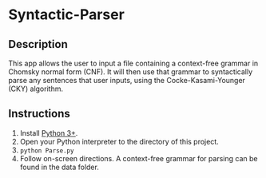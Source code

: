 # Syntactic-Parser

## Description
This app allows the user to input a file containing a context-free grammar in Chomsky normal form (CNF). It will then use that grammar to syntactically parse any sentences that user inputs, using the Cocke-Kasami-Younger (CKY) algorithm.

## Instructions

1. Install [Python 3+](https://www.python.org/downloads/).
2. Open your Python interpreter to the directory of this project.
3. `python Parse.py`
4. Follow on-screen directions. A context-free grammar for parsing can be found in the data folder.
